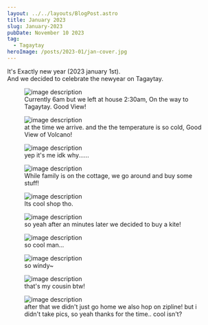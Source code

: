 ```yaml
---
layout: ../../layouts/BlogPost.astro
title: January 2023
slug: January-2023
pubDate: November 10 2023
tag:
  - Tagaytay
heroImage: /posts/2023-01/jan-cover.jpg
---
```


It's Exactly new year (2023 january 1st).<br>
And we decided to celebrate the newyear on Tagaytay.

<figure class="w-lg">
  <img class="max-w-full h-auto rounded-lg drop-shadow-2xl" src="/posts/2023-01/jan-1st.jpg" alt="image description">
  <figcaption class="mt-3 mb-8 text-base text-center opacity-70">Currently 6am but we left at house 2:30am, On the way to Tagaytay. Good View!</figcaption>
</figure>

<figure class="w-lg">
  <img class="max-w-full h-auto rounded-lg drop-shadow-2xl" src="/posts/2023-01/jan-2nd.jpg" alt="image description">
  <figcaption class="mt-3 mb-8 text-base text-center opacity-70">at the time we arrive. and the the temperature is so cold, Good View of Volcano!</figcaption>
</figure>

<figure class="w-lg">
  <img class="max-w-full h-auto rounded-lg drop-shadow-2xl" src="/posts/2023-01/jan-3.jpg" alt="image description">
  <figcaption class="mt-3 mb-8 text-base text-center opacity-70">yep it's me idk why......</figcaption>
</figure>

<figure class="w-lg">
  <img class="max-w-full h-auto rounded-lg drop-shadow-2xl" src="/posts/2023-01/jan-4.jpg" alt="image description">
  <figcaption class="mt-3 mb-8 text-base text-center opacity-70">While family is on the cottage, we go around and buy some stuff!</figcaption>
</figure>

<figure class="w-lg">
  <img class="max-w-full h-auto rounded-lg drop-shadow-2xl" src="/posts/2023-01/jan-5.jpg" alt="image description">
  <figcaption class="mt-3 mb-8 text-base text-center opacity-70">Its cool shop tho.</figcaption>
</figure>

<figure class="w-lg">
  <img class="max-w-full h-auto rounded-lg drop-shadow-2xl" src="/posts/2023-01/jan-6.jpg" alt="image description">
  <figcaption class="mt-3 mb-8 text-base text-center opacity-70">so yeah after an minutes later we decided to buy a kite!</figcaption>
</figure>

<figure class="w-lg">
  <img class="max-w-full h-auto rounded-lg drop-shadow-2xl" src="/posts/2023-01/jan-7.jpg" alt="image description">
  <figcaption class="mt-3 mb-8 text-base text-center opacity-70">so cool man...</figcaption>
</figure>


<figure class="w-lg">
  <img class="max-w-full h-auto rounded-lg drop-shadow-2xl" src="/posts/2023-01/jan-8.jpg" alt="image description">
  <figcaption class="mt-3 mb-8 text-base text-center opacity-70">so windy~</figcaption>
</figure>

<figure class="w-lg">
  <img class="max-w-full h-auto rounded-lg drop-shadow-2xl" src="/posts/2023-01/jan-9.jpg" alt="image description">
  <figcaption class="mt-3 mb-8 text-base text-center opacity-70">that's my cousin btw!</figcaption>
</figure>

<figure class="w-lg">
  <img class="max-w-full h-auto rounded-lg drop-shadow-2xl" src="/posts/2023-01/jan-10.jpg" alt="image description">
  <figcaption class="mt-3 mb-8 text-base text-center opacity-70">after that we didn't just go home we also hop on zipline! but i didn't take pics, so yeah thanks for the time.. cool isn't?</figcaption>
</figure>